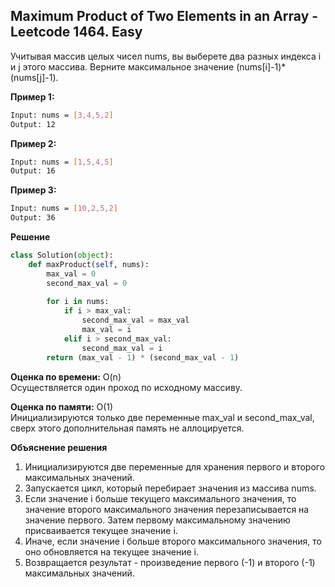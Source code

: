 ## Maximum Product of Two Elements in an Array - Leetcode 1464. Easy

Учитывая массив целых чисел nums, вы выберете два разных индекса i и j этого массива. Верните максимальное значение (nums[i]-1)*(nums[j]-1).

**Пример 1:**
```bash
Input: nums = [3,4,5,2]
Output: 12
```
**Пример 2:**
```bash
Input: nums = [1,5,4,5]
Output: 16
```
**Пример 3:**
```bash
Input: nums = [10,2,5,2]
Output: 36
```

**Решение**
```python
class Solution(object):
    def maxProduct(self, nums):
        max_val = 0
        second_max_val = 0
        
        for i in nums:
            if i > max_val:
                second_max_val = max_val
                max_val = i
            elif i > second_max_val:
                second_max_val = i
        return (max_val - 1) * (second_max_val - 1)
```

**Оценка по времени:** O(n)  
Осуществляется один проход по исходному массиву.

**Оценка по памяти:** O(1)  
Инициализируются только две переменные max_val и second_max_val, сверх этого дополнительная память не аллоцируется. 

**Объяснение решения**  
1. Инициализируются две переменные для хранения первого и второго максимальных значений.
2. Запускается цикл, который перебирает значения из массива nums.
3. Если значение i больше текущего максимального значения, то значение второго максимального значения перезаписывается на значение первого.
Затем первому максимальному значению присваивается текущее значение i.
4. Иначе, если значение i больше второго максимального значения, то оно обновляется на текущее значение i. 
5. Возвращается результат - произведение первого (-1) и второго (-1) максимальных значений.
